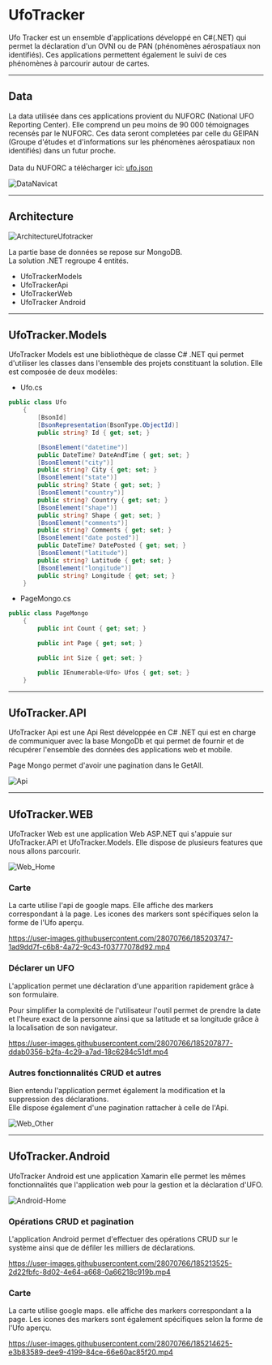 # UfoTracker

Ufo Tracker est un ensemble d'applications développé en C#(.NET) qui permet la déclaration d'un OVNI ou de PAN (phénomènes aérospatiaux non identifiés).
Ces applications permettent également le suivi de ces phénomènes à parcourir autour de cartes.

---

## Data

La data utilisée dans ces applications provient du NUFORC (National UFO Reporting Center). Elle comprend un peu moins de 90 000 témoignages recensés par le NUFORC. Ces data seront completées par celle du GEIPAN (Groupe d'études et d'informations sur les phénomènes aérospatiaux non identifiés) dans un futur proche.<br><br>
Data du NUFORC a télécharger ici:  [ufo.json](ufo.json)

![DataNavicat](ImgForDoc/data_navicat.png)

--- 
## Architecture

![ArchitectureUfotracker](ImgForDoc/Architecture_UfoTracker.png)

La partie base de données se repose sur MongoDB.<br> 
La solution .NET regroupe 4 entités. 
- UfoTrackerModels
- UfoTrackerApi
- UfoTrackerWeb
- UfoTracker Android
--- 


## UfoTracker.Models

UfoTracker Models est une bibliothèque de classe C# .NET qui permet d'utiliser les classes dans l'ensemble des projets constituant la solution. 
Elle est composée de deux modèles:
- Ufo.cs

``` C#
public class Ufo
    {
        [BsonId]
        [BsonRepresentation(BsonType.ObjectId)]
        public string? Id { get; set; }

        [BsonElement("datetime")]
        public DateTime? DateAndTime { get; set; }
        [BsonElement("city")]
        public string? City { get; set; }
        [BsonElement("state")]
        public string? State { get; set; }
        [BsonElement("country")]
        public string? Country { get; set; }
        [BsonElement("shape")]
        public string? Shape { get; set; }
        [BsonElement("comments")]
        public string? Comments { get; set; }
        [BsonElement("date posted")]
        public DateTime? DatePosted { get; set; }
        [BsonElement("latitude")]
        public string? Latitude { get; set; }
        [BsonElement("longitude")]
        public string? Longitude { get; set; }
    }
```
- PageMongo.cs
``` C#
public class PageMongo
    {
        public int Count { get; set; }

        public int Page { get; set; }

        public int Size { get; set; }

        public IEnumerable<Ufo> Ufos { get; set; }
    }
```

--- 
## UfoTracker.API

UfoTracker Api est une Api Rest développée en C# .NET qui est en charge de communiquer avec la base MongoDb et qui permet de fournir et de récupérer l'ensemble des données des applications web et mobile.

Page Mongo permet d'avoir une pagination dans le GetAll.

![Api](ImgForDoc/API.png)

--- 
## UfoTracker.WEB

UfoTracker Web est une application Web ASP.NET qui s'appuie sur UfoTracker.API et UfoTracker.Models. Elle dispose de plusieurs features que nous allons parcourir.

![Web_Home](ImgForDoc/Web_Home.png)

### Carte 
La carte utilise l'api de google maps. Elle affiche des markers correspondant à la page. 
Les icones des markers sont spécifiques selon la forme de l'Ufo aperçu. 

https://user-images.githubusercontent.com/28070766/185203747-1ad9dd7f-c6b8-4a72-9c43-f03777078d92.mp4

### Déclarer un UFO
L'application permet une déclaration d'une apparition rapidement grâce à son formulaire.

Pour simplifier la complexité de l'utilisateur l'outil permet de prendre la date et l'heure exact de la personne ainsi que sa latitude et sa longitude grâce à la localisation de son navigateur. 

https://user-images.githubusercontent.com/28070766/185207877-ddab0356-b2fa-4c29-a7ad-18c6284c51df.mp4

### Autres fonctionnalités CRUD et autres

Bien entendu l'application permet également la modification et la suppression des déclarations. <br>
Elle dispose également d'une pagination rattacher à celle de l'Api.

![Web_Other](ImgForDoc/Web_Other.png)

--- 

## UfoTracker.Android

UfoTracker Android est une application Xamarin elle permet les mêmes fonctionnalités que l'application web pour la gestion et la déclaration d'UFO. 

![Android-Home](ImgForDoc/Android-Home.png)

### Opérations CRUD et pagination

L'application Android permet d'effectuer des opérations CRUD sur le système ainsi que de défiler les milliers de déclarations. 


https://user-images.githubusercontent.com/28070766/185213525-2d22fbfc-8d02-4e64-a668-0a66218c919b.mp4

### Carte 
La carte utilise google maps. elle affiche des markers correspondant a la page. 
Les icones des markers sont également spécifiques selon la forme de l'Ufo aperçu.

https://user-images.githubusercontent.com/28070766/185214625-e3b83589-dee9-4199-84ce-66e60ac85f20.mp4



